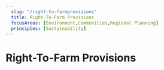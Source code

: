 ```yaml
---
  slug: "/right-to-farmprovisions"
  title: Right-To-Farm Provisions
  focusAreas: [Environment,Communities,Regional Planning]
  principles: [Sustainability]
---
```

# Right-To-Farm Provisions